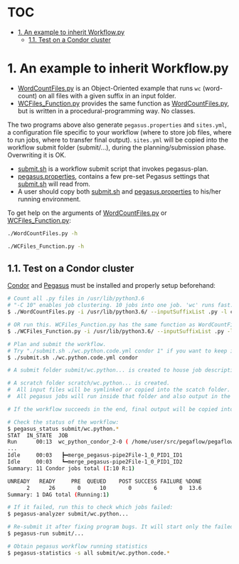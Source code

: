 # TOC

- [1. An example to inherit Workflow.py](#1-an-example-to-inherit-workflowpy)
  - [1.1. Test on a Condor cluster](#11-test-on-a-condor-cluster)
# 1. An example to inherit Workflow.py


- [WordCountFiles.py](WordCountFiles.py) is an Object-Oriented example that runs `wc` (word-count) on all files with a given suffix in an input folder.
- [WCFiles_Function.py](WCFiles_Function.py) provides the same function as [WordCountFiles.py](WordCountFiles.py), but is written in a procedural-programming way. No classes.

The two programs above also generate `pegasus.properties` and `sites.yml`, a configuration file specific to your workflow (where to store job files, where to run jobs, where to transfer final output). `sites.yml` will be copied into the workflow submit folder (submit/...), during the planning/submission phase. Overwriting it is OK.

- [submit.sh](submit.sh) is a workflow submit script that invokes pegasus-plan.
- [pegasus.properties](pegasus.properties), contains a few pre-set Pegasus settings that [submit.sh](submit.sh) will read from.
- A user should copy both [submit.sh](submit.sh) and [pegasus.properties](pegasus.properties) to his/her running environment.

To get help on the arguments of [WordCountFiles.py](WordCountFiles.py) or [WCFiles_Function.py](WCFiles_Function.py):

```bash
./WordCountFiles.py -h

./WCFiles_Function.py -h
```

## 1.1. Test on a Condor cluster

[Condor](https://research.cs.wisc.edu/htcondor/) and [Pegasus](http://pegasus.isi.edu/) must be installed and properly setup beforehand:

```bash
# Count all .py files in /usr/lib/python3.6
# "-C 10" enables job clustering. 10 jobs into one job. 'wc' runs fast. Better to cluster them.
$ ./WordCountFiles.py -i /usr/lib/python3.6/ --inputSuffixList .py -l condor -o wc.python.code.yml -C 10

# OR run this. WCFiles_Function.py has the same function as WordCountFiles.py but is written in a procedural-programming way.
$ ./WCFiles_Function.py -i /usr/lib/python3.6/ --inputSuffixList .py -l condor -o wc.python.code.yml -C 10

# Plan and submit the workflow.
# Try "./submit.sh ./wc.python.code.yml condor 1" if you want to keep intermediate files.
$ ./submit.sh ./wc.python.code.yml condor

# A submit folder submit/wc.python... is created to house job description/submit files, job status files, etc.

# A scratch folder scratch/wc.python... is created.
#  All input files will be symlinked or copied into the scatch folder.
#  All pegasus jobs will run inside that folder and also output in the scratch folder.

# If the workflow succeeds in the end, final output will be copied into a new folder, output/wc.python...

# Check the status of the workflow:
$ pegasus_status submit/wc.python.*
STAT  IN_STATE  JOB                                                                                                           
Run      00:13  wc_python_condor_2-0 ( /home/user/src/pegaflow/pegaflow/example/submit/wc.python.code.2020.Apr.1T113305 )
...
Idle     00:03   ┣━merge_pegasus-pipe2File-1_0_PID1_ID1
Idle     00:03   ┗━merge_pegasus-pipe2File-1_0_PID1_ID2
Summary: 11 Condor jobs total (I:10 R:1)

UNREADY   READY     PRE  QUEUED    POST SUCCESS FAILURE %DONE
      2      26       0      10       0       6       0  13.6
Summary: 1 DAG total (Running:1)

# If it failed, run this to check which jobs failed:
$ pegasus-analyzer submit/wc.python...

# Re-submit it after fixing program bugs. It will start only the failed jobs.
$ pegasus-run submit/...

# Obtain pegasus workflow running statistics
$ pegasus-statistics -s all submit/wc.python.code.*
```

